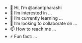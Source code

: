 - 👋 Hi, I’m @anantpharashi
- 👀 I’m interested in ...
- 🌱 I’m currently learning ...
- 💞️ I’m looking to collaborate on ...
- 📫 How to reach me ...
- ⚡ Fun fact: ...

<!---
anantpharashi/anantpharashi is a ✨ special ✨ repository because its `README.md` (this file) appears on your GitHub profile.
You can click the Preview link to take a look at your changes.
--->
